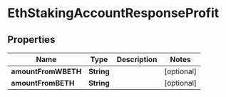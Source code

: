 

# EthStakingAccountResponseProfit


## Properties

| Name | Type | Description | Notes |
|------------ | ------------- | ------------- | -------------|
|**amountFromWBETH** | **String** |  |  [optional] |
|**amountFromBETH** | **String** |  |  [optional] |




